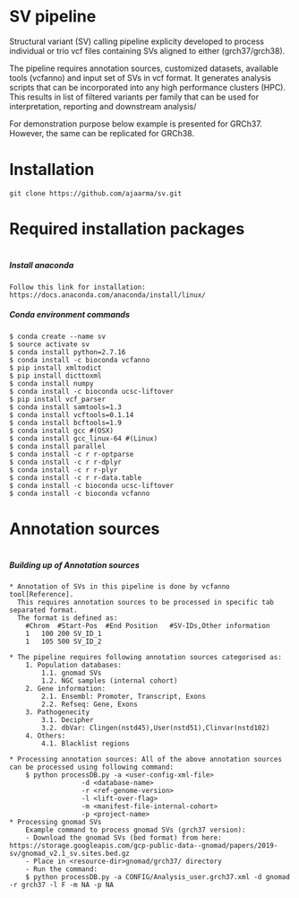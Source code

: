 # SV pipeline

Structural variant (SV) calling pipeline explicity developed to process individual or trio vcf files containing SVs aligned to either (grch37/grch38).

The pipeline requires annotation sources, customized datasets, available tools (vcfanno) and input set of SVs in vcf format. It generates analysis scripts that can be incorporated into any high performance clusters (HPC). This results in list of filtered variants per family that can be used for interpretation, reporting and downstream analysis/

For demonstration purpose below example is presented for GRCh37. However, the same can be replicated for GRCh38.

# Installation
	git clone https://github.com/ajaarma/sv.git
	
#
# Required installation packages
#

##### Install anaconda  #####
	Follow this link for installation: https://docs.anaconda.com/anaconda/install/linux/

##### Conda environment commands ##########

	$ conda create --name sv
	$ source activate sv
	$ conda install python=2.7.16
	$ conda install -c bioconda vcfanno
	$ pip install xmltodict
	$ pip install dicttoxml
	$ conda install numpy
	$ conda install -c bioconda ucsc-liftover
	$ pip install vcf_parser
	$ conda install samtools=1.3
	$ conda install vcftools=0.1.14
	$ conda install bcftools=1.9
	$ conda install gcc #(OSX)
	$ conda install gcc_linux-64 #(Linux)
	$ conda install parallel
	$ conda install -c r r-optparse
	$ conda install -c r r-dplyr
	$ conda install -c r r-plyr
	$ conda install -c r r-data.table
	$ conda install -c bioconda ucsc-liftover
	$ conda install -c bioconda vcfanno

#
# Annotation sources
#

##### Building up of Annotation sources ############
	* Annotation of SVs in this pipeline is done by vcfanno tool[Reference]. 
	  This requires annotation sources to be processed in specific tab separated format. 
	  The format is defined as:
		#Chrom	#Start-Pos	#End Position	#SV-IDs,Other information
		1	100	200	SV_ID_1
		1	105	500	SV_ID_2 

	* The pipeline requires following annotation sources categorised as:
		1. Population databases:
			1.1. gnomad SVs
			1.2. NGC samples (internal cohort)	
		2. Gene information:
			2.1. Ensembl: Promoter, Transcript, Exons
			2.2. Refseq: Gene, Exons 
		3. Pathogenecity
			3.1. Decipher
			3.2. dbVar: Clingen(nstd45),User(nstd51),Clinvar(nstd102)
		4. Others:
			4.1. Blacklist regions
	
	* Processing annotation sources: All of the above annotation sources can be processed using following command:
		$ python processDB.py -a <user-config-xml-file>
				      -d <database-name>
				      -r <ref-genome-version>
				      -l <lift-over-flag>
				      -m <manifest-file-internal-cohort>
				      -p <project-name>
	* Processing gnomad SVs
		Example command to process gnomad SVs (grch37 version):
		- Download the gnomad SVs (bed format) from here: https://storage.googleapis.com/gcp-public-data--gnomad/papers/2019-sv/gnomad_v2.1_sv.sites.bed.gz 
		- Place in <resource-dir>gnomad/grch37/ directory 
		- Run the command:
		$ python processDB.py -a CONFIG/Analysis_user.grch37.xml -d gnomad -r grch37 -l F -m NA -p NA
	 

					
